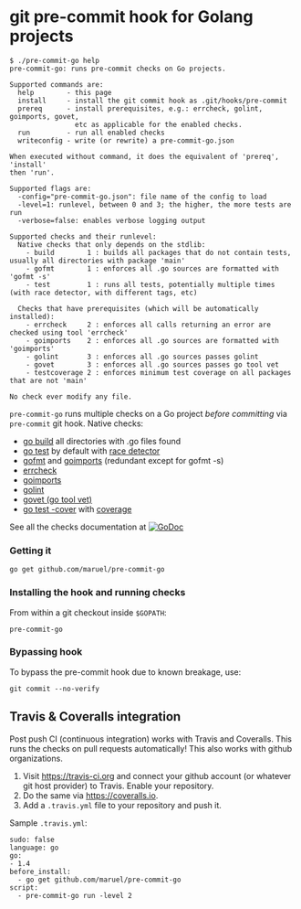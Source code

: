 git pre-commit hook for Golang projects
=======================================

    $ ./pre-commit-go help
    pre-commit-go: runs pre-commit checks on Go projects.

    Supported commands are:
      help        - this page
      install     - install the git commit hook as .git/hooks/pre-commit
      prereq      - install prerequisites, e.g.: errcheck, golint, goimports, govet,
                    etc as applicable for the enabled checks.
      run         - run all enabled checks
      writeconfig - write (or rewrite) a pre-commit-go.json

    When executed without command, it does the equivalent of 'prereq', 'install'
    then 'run'.

    Supported flags are:
      -config="pre-commit-go.json": file name of the config to load
      -level=1: runlevel, between 0 and 3; the higher, the more tests are run
      -verbose=false: enables verbose logging output

    Supported checks and their runlevel:
      Native checks that only depends on the stdlib:
        - build        1 : builds all packages that do not contain tests, usually all directories with package 'main'
        - gofmt        1 : enforces all .go sources are formatted with 'gofmt -s'
        - test         1 : runs all tests, potentially multiple times (with race detector, with different tags, etc)

      Checks that have prerequisites (which will be automatically installed):
        - errcheck     2 : enforces all calls returning an error are checked using tool 'errcheck'
        - goimports    2 : enforces all .go sources are formatted with 'goimports'
        - golint       3 : enforces all .go sources passes golint
        - govet        3 : enforces all .go sources passes go tool vet
        - testcoverage 2 : enforces minimum test coverage on all packages that are not 'main'

    No check ever modify any file.

`pre-commit-go` runs multiple checks on a Go project *before committing* via
`pre-commit` git hook. Native checks:

  * [go build](https://golang.org/pkg/go/build/) all directories with .go files found
  * [go test](https://golang.org/pkg/testing/) by default with [race detector](https://blog.golang.org/race-detector)
  * [gofmt](https://golang.org/cmd/gofmt/) and [goimports](https://godoc.org/code.google.com/p/go.tools/cmd/goimports) (redundant except for gofmt -s)
  * [errcheck](https://github.com/kisielk/errcheck)
  * [goimports](https://golang.org/x/tools/cmd/goimports)
  * [golint](https://github.com/golang/lint)
  * [govet (go tool vet)](https://golang.org/x/tools/cmd/vet)
  * [go test -cover](https://golang.org/pkg/testing/) with [coverage](https://blog.golang.org/cover)

See all the checks documentation at [![GoDoc](https://godoc.org/github.com/maruel/pre-commit-go/checks?status.svg)](https://godoc.org/github.com/maruel/pre-commit-go/checks)


### Getting it

    go get github.com/maruel/pre-commit-go


### Installing the hook and running checks

From within a git checkout inside `$GOPATH`:

    pre-commit-go


### Bypassing hook

To bypass the pre-commit hook due to known breakage, use:

    git commit --no-verify


Travis & Coveralls integration
---------------------------------

Post push CI (continuous integration) works with Travis and Coveralls. This
runs the checks on pull requests automatically! This also works with
github organizations.

   1. Visit https://travis-ci.org and connect your github account (or whatever
      git host provider) to Travis. Enable your repository.
   2. Do the same via https://coveralls.io.
   3. Add a `.travis.yml` file to your repository and push it.

Sample `.travis.yml`:

    sudo: false
    language: go
    go:
    - 1.4
    before_install:
      - go get github.com/maruel/pre-commit-go
    script:
      - pre-commit-go run -level 2
